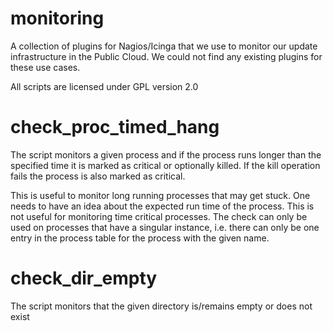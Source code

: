 monitoring
==========

A collection of plugins for Nagios/Icinga that we use to monitor our update
infrastructure in the Public Cloud. We could not find any existing plugins
for these use cases.

All scripts are licensed under GPL version 2.0

# check_proc_timed_hang

The script monitors a given process and if the process runs longer than the
specified time it is marked as critical or optionally killed. If the kill
operation fails the process is also marked as critical.

This is useful to monitor long running processes that may get stuck. One needs
to have an idea about the expected run time of the process. This is not useful
for monitoring time critical processes. The check can only be used on processes
that have a singular instance, i.e. there can only be one entry in the process
table for the process with the given name.

# check_dir_empty

The script monitors that the given directory is/remains empty or does not
exist
